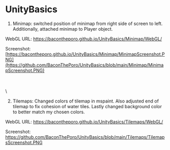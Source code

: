 # UnityBasics

1. Minimap: switched position of minimap from right side of screen to left. Additionally, attached minimap to Player object. 

  WebGL URL: https://bacontheporo.github.io/UnityBasics/Minimap/WebGL/
  
  Screenshot: [https://bacontheporo.github.io/UnityBasics/Minimap/MinimapScreenshot.PNG](https://github.com/BaconThePoro/UnityBasics/blob/main/Minimap/MinimapScreenshot.PNG)

\
\
\

2. Tilemaps: Changed colors of tilemap in mspaint. Also adjusted end of tilemap to fix cohesion of water tiles. Lastly changed background color to better match my chosen colors. 

  WebGL URL: https://bacontheporo.github.io/UnityBasics/Tilemaps/WebGL/
  
  Screenshot: https://github.com/BaconThePoro/UnityBasics/blob/main/Tilemaps/TilemapsScreenshot.PNG
 
